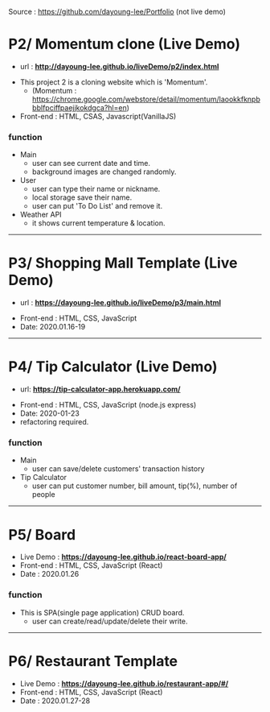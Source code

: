 Source : https://github.com/dayoung-lee/Portfolio (not live demo)
# P2/ Momentum clone (Live Demo)
+ url : <b>http://dayoung-lee.github.io/liveDemo/p2/index.html</b>
- This project 2 is a cloning website which is 'Momentum'.
  + (Momentum : https://chrome.google.com/webstore/detail/momentum/laookkfknpbbblfpciffpaejjkokdgca?hl=en)
- Front-end : HTML, CSAS, Javascript(VanillaJS)

### function
+ Main
  + user can see current date and time.
  + background images are changed randomly.
+ User
  + user can type their name or nickname.
  + local storage save their name.
  + user can put 'To Do List' and remove it.
+ Weather API
  + it shows current temperature & location.  
--------
# P3/ Shopping Mall Template (Live Demo)
+ url : <b>https://dayoung-lee.github.io/liveDemo/p3/main.html</b>
- Front-end : HTML, CSS, JavaScript
- Date: 2020.01.16-19
---------
# P4/ Tip Calculator (Live Demo)
+ url: <b>https://tip-calculator-app.herokuapp.com/</b>
- Front-end : HTML, CSS, JavaScript (node.js express)
- Date: 2020-01-23
- refactoring required.
### function
+ Main
  + user can save/delete customers' transaction history
+ Tip Calculator
  + user can put customer number, bill amount, tip(%), number of people
---------
# P5/ Board
- Live Demo : <b>https://dayoung-lee.github.io/react-board-app/</b>
- Front-end : HTML, CSS, JavaScript (React)
- Date : 2020.01.26

### function
+ This is SPA(single page application) CRUD board.
   + user can create/read/update/delete their write.
----
# P6/ Restaurant Template
- Live Demo : <b>https://dayoung-lee.github.io/restaurant-app/#/</b>
- Front-end : HTML, CSS, JavaScript (React)
- Date : 2020.01.27-28
